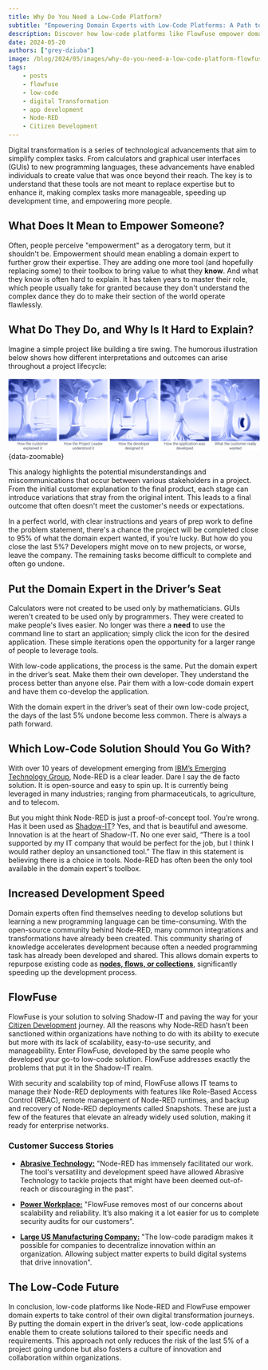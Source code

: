 ```yaml
---
title: Why Do You Need a Low-Code Platform?
subtitle: "Empowering Domain Experts with Low-Code Platforms: A Path to Seamless Digital Transformation"
description: Discover how low-code platforms like FlowFuse empower domain experts to drive digital transformation. Learn how these tools enhance collaboration, close project gaps, and foster innovation, ensuring project success from start to finish.
date: 2024-05-20
authors: ["grey-dziuba"]
image: /blog/2024/05/images/why-do-you-need-a-low-code-platform-flowfuse-node-red.png
tags:
    - posts
    - flowfuse
    - low-code
    - digital Transformation
    - app development 
    - Node-RED
    - Citizen Development 
---
```


Digital transformation is a series of technological advancements that aim to simplify complex tasks. From calculators and graphical user interfaces (GUIs) to new programming languages, these advancements have enabled individuals to create value that was once beyond their reach. The key is to understand that these tools are not meant to replace expertise but to enhance it, making complex tasks more manageable, speeding up development time, and empowering more people.

<!--more-->

## What Does It Mean to Empower Someone?

Often, people perceive "empowerment" as a derogatory term, but it shouldn't be. Empowerment should mean enabling a domain expert to further grow their expertise. They are adding one more tool (and hopefully replacing some) to their toolbox to bring value to what they **know**. And what they know is often hard to explain. It has taken years to master their role, which people usually take for granted because they don't understand the complex dance they do to make their section of the world operate flawlessly.

## What Do They Do, and Why Is It Hard to Explain?

Imagine a simple project like building a tire swing. The humorous illustration below shows how different interpretations and outcomes can arise throughout a project lifecycle:

![Tire Swing Analogy](./images/tire-swing-project-management-flowfuse-node-red.png "Example of communication issues between the developers and end-users"){data-zoomable}

This analogy highlights the potential misunderstandings and miscommunications that occur between various stakeholders in a project. From the initial customer explanation to the final product, each stage can introduce variations that stray from the original intent. This leads to a final outcome that often doesn't meet the customer's needs or expectations.

In a perfect world, with clear instructions and years of prep work to define the problem statement, there's a chance the project will be completed close to 95% of what the domain expert wanted, if you're lucky. But how do you close the last 5%? Developers might move on to new projects, or worse, leave the company. The remaining tasks become difficult to complete and often go undone.

## Put the Domain Expert in the Driver’s Seat

Calculators were not created to be used only by mathematicians. GUIs weren't created to be used only by programmers. They were created to make people's lives easier. No longer was there a **need** to use the command line to start an application; simply click the icon for the desired application. These simple iterations open the opportunity for a larger range of people to leverage tools.

With low-code applications, the process is the same. Put the domain expert in the driver’s seat. Make them their own developer. They understand the process better than anyone else. Pair them with a low-code domain expert and have them co-develop the application.

With the domain expert in the driver’s seat of their own low-code project, the days of the last 5% undone become less common. There is always a path forward.

## Which Low-Code Solution Should You Go With?

With over 10 years of development emerging from [IBM’s Emerging Technology Group](/blog/2024/02/history-of-nodered/), Node-RED is a clear leader.  Dare I say the de facto solution. It is open-source and easy to spin up. It is currently being leveraged in many industries; ranging from pharmaceuticals, to agriculture, and to telecom.

But you might think Node-RED is just a proof-of-concept tool. You’re wrong. Has it been used as [Shadow-IT](https://www.cloudflare.com/learning/access-management/what-is-shadow-it/)? Yes, and that is beautiful and awesome. Innovation is at the heart of Shadow-IT. No one ever said, “There is a tool supported by my IT company that would be perfect for the job, but I think I would rather deploy an unsanctioned tool.” The flaw in this statement is believing there is a choice in tools. Node-RED has often been the only tool available in the domain expert's toolbox.

## Increased Development Speed

Domain experts often find themselves needing to develop solutions but learning a new programming language can be time-consuming. With the open-source community behind Node-RED, many common integrations and transformations have already been created. This community sharing of knowledge accelerates development because often a needed programming task has already been developed and shared. This allows domain experts to repurpose existing code as [**nodes, flows, or collections**](https://flows.nodered.org/), significantly speeding up the development process.

## FlowFuse

FlowFuse is your solution to solving Shadow-IT and paving the way for your [Citizen Development](/blog/2024/02/why-citizen-development-platforms/) journey. All the reasons why Node-RED hasn’t been sanctioned within organizations have nothing to do with its ability to execute but more with its lack of scalability, easy-to-use security, and manageability. Enter FlowFuse, developed by the same people who developed your go-to low-code solution. FlowFuse addresses exactly the problems that put it in the Shadow-IT realm.

With security and scalability top of mind, FlowFuse allows IT teams to manage their Node-RED deployments with features like Role-Based Access Control (RBAC), remote management of Node-RED runtimes, and backup and recovery of Node-RED deployments called Snapshots. These are just a few of the features that elevate an already widely used solution, making it ready for enterprise networks.

### Customer Success Stories

- [**Abrasive Technology:**](/customer-stories/leveraging-node-red-and-flowfuse-to-automate-precision-manufacturing/) "Node-RED has immensely facilitated our work. The tool's versatility and development speed have allowed Abrasive Technology to tackle projects that might have been deemed out-of-reach or discouraging in the past".

- [**Power Workplace:**](/customer-stories/node-red-building-management/) "FlowFuse removes most of our concerns about scalability and reliability. It’s also making it a lot easier for us to complete security audits for our customers".

- [**Large US Manufacturing Company:**](/customer-stories/manufacturing-digital-transformation/) "The low-code paradigm makes it possible for companies to decentralize innovation within an organization. Allowing subject matter experts to build digital systems that drive innovation".


## The Low-Code Future

In conclusion, low-code platforms like Node-RED and FlowFuse empower domain experts to take control of their own digital transformation journeys. By putting the domain expert in the driver’s seat, low-code applications enable them to create solutions tailored to their specific needs and requirements. This approach not only reduces the risk of the last 5% of a project going undone but also fosters a culture of innovation and collaboration within organizations.
